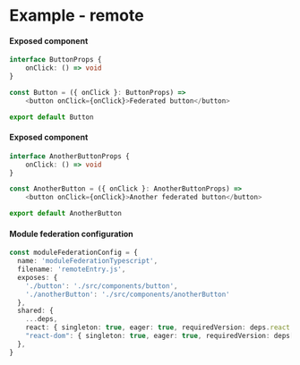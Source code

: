 # Example - remote

<div class="flex gap-8">

<div class="flex flex-col items-center">

#### Exposed component

```ts
interface ButtonProps {
    onClick: () => void
}

const Button = ({ onClick }: ButtonProps) =>
    <button onClick={onClick}>Federated button</button>

export default Button
```

</div>

<div class="flex flex-col items-center w-full">

#### Exposed component
```ts
interface AnotherButtonProps {
    onClick: () => void
}

const AnotherButton = ({ onClick }: AnotherButtonProps) =>
    <button onClick={onClick}>Another federated button</button>

export default AnotherButton
```

</div>

</div>

<div class="flex items-center justify-center">

<h4 class="text-center">Module federation configuration</h4>

```ts {all|2|5-6|9-11}
const moduleFederationConfig = {
  name: 'moduleFederationTypescript',
  filename: 'remoteEntry.js',
  exposes: {
    './button': './src/components/button',
    './anotherButton': './src/components/anotherButton'
  },
  shared: {
    ...deps,
    react: { singleton: true, eager: true, requiredVersion: deps.react },
    "react-dom": { singleton: true, eager: true, requiredVersion: deps["react-dom"] }
  },
}
```
</div>

<style>
    .slidev-layout h1 {
        margin-bottom: 0.5rem !important;
    }
</style>